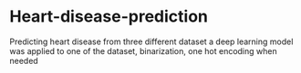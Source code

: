 # Heart-disease-prediction
Predicting heart disease from three different dataset
a deep learning model was applied to one of the dataset, binarization, one hot encoding when needed
